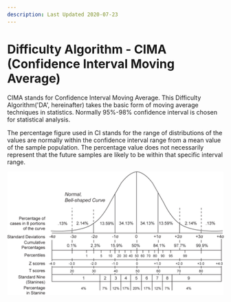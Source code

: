 ```yaml
---
description: Last Updated 2020-07-23
---
```


# Difficulty Algorithm - CIMA \(Confidence Interval Moving Average\)

CIMA stands for Confidence Interval Moving Average. This Difficulty Algorithm\('DA', hereinafter\) takes the basic form of moving average techniques in statistics. Normally 95%-98% confidence interval is chosen for statistical analysis. 

The percentage figure used in CI stands for the range of distributions of the values are normally within the confidence interval range from a mean value of the sample population. The percentage value does not necessarily represent that the future samples are likely to be within that specific interval range.

![](../../.gitbook/assets/normal_distribution_and_scales.gif)

